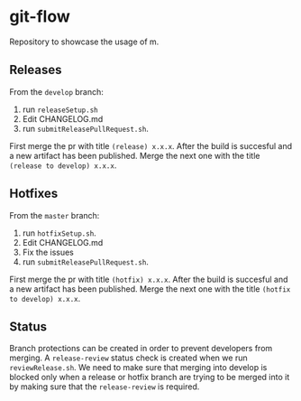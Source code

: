 # git-flow

Repository to showcase the usage of m.

## Releases

From the `develop` branch:

1. run `releaseSetup.sh`
2. Edit CHANGELOG.md
3. run `submitReleasePullRequest.sh`.

First merge the pr with title `(release) x.x.x`. After the build is
succesful and a new artifact has been published. Merge the next one
with the title `(release to develop) x.x.x`.

## Hotfixes

From the `master` branch:

1. run `hotfixSetup.sh`.
2. Edit CHANGELOG.md
3. Fix the issues
4. run `submitReleasePullRequest.sh`.

First merge the pr with title `(hotfix) x.x.x`. After the build is
succesful and a new artifact has been published. Merge the next one
with the title `(hotfix to develop) x.x.x`.

## Status

Branch protections can be created in order to prevent developers from merging.
A `release-review` status check is created when we run `reviewRelease.sh`.
We need to make sure that merging into develop is blocked only when a release
or hotfix branch are trying to be merged into it by making sure that the
`release-review` is required.
